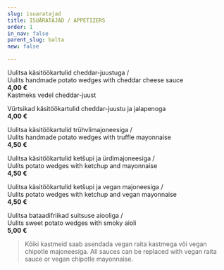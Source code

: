 ```yaml
---
slug: isuaratajad
title: ISUÄRATAJAD / APPETIZERS
order: 1
in_nav: false
parent_slug: balta
new: false

---
```

Uulitsa käsitöökartulid cheddar-juustuga /  
Uulits handmade potato wedges with cheddar cheese sauce  
**4,00 €**  
<span class="koostis">Kastmeks vedel cheddar-juust</span>

<span class="spicy"></span>
Vürtsikad käsitöökartulid cheddar-juustu ja jalapenoga  
**4,00 €**

Uulitsa käsitöökartulid trühvlimajoneesiga /  
Uulits handmade potato wedges with truffle mayonnaise  
**4,50 €**

Uulitsa käsitöökartulid ketšupi ja ürdimajoneesiga /  
Uulits potato wedges with ketchup and mayonnaise  
**4,50 €**

Uulitsa käsitöökartulid ketšupi ja vegan majoneesiga /  
Uulits potato wedges with ketchup and vegan mayonnaise  
**4,50 €**  
<span class="vegan"></span>

<span class="special"></span>
Uulitsa bataadifriikad suitsuse aiooliga /  
Uulits sweet potato wedges with smoky aioli  
**5,00 €**

> </span>

> Kõiki kastmeid saab asendada vegan raita kastmega või vegan chipotle majoneesiga. All sauces can be replaced with vegan raita sauce or vegan chipotle mayonnaise.
>
> <span class="vege"></span><span class="vegan"></span>